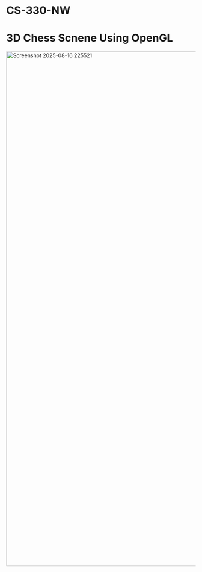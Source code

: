 # CS-330-NW
# 3D Chess Scnene Using OpenGL
<img width="2508" height="1366" alt="Screenshot 2025-08-16 225521" src="https://github.com/user-attachments/assets/dda076b0-43d9-402f-8255-323e3b1260e5" />
